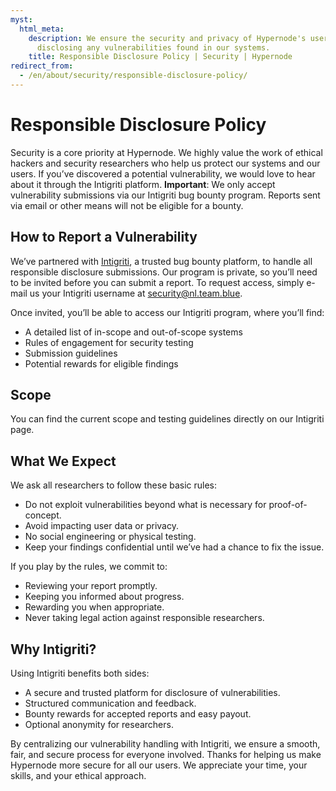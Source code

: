 ```yaml
---
myst:
  html_meta:
    description: We ensure the security and privacy of Hypernode's users by responsibly
      disclosing any vulnerabilities found in our systems.
    title: Responsible Disclosure Policy | Security | Hypernode
redirect_from:
  - /en/about/security/responsible-disclosure-policy/
---
```


<!-- source: https://support.hypernode.com/en/about/security/responsible-disclosure-policy/ -->

# Responsible Disclosure Policy

Security is a core priority at Hypernode. We highly value the work of ethical hackers and security researchers who help us protect our systems and our users. If you’ve discovered a potential vulnerability, we would love to hear about it through the Intigriti platform.
**Important**: We only accept vulnerability submissions via our Intigriti bug bounty program. Reports sent via email or other means will not be eligible for a bounty.

## How to Report a Vulnerability

We’ve partnered with [Intigriti](https://www.intigriti.com/), a trusted bug bounty platform, to handle all responsible disclosure submissions. Our program is private, so you’ll need to be invited before you can submit a report.
To request access, simply e-mail us your Intigriti username at [security@nl.team.blue](mailto:security@nl.team.blue).

Once invited, you’ll be able to access our Intigriti program, where you’ll find:

- A detailed list of in-scope and out-of-scope systems
- Rules of engagement for security testing
- Submission guidelines
- Potential rewards for eligible findings

## Scope

You can find the current scope and testing guidelines directly on our Intigriti page.

## What We Expect

We ask all researchers to follow these basic rules:

- Do not exploit vulnerabilities beyond what is necessary for proof-of-concept.
- Avoid impacting user data or privacy.
- No social engineering or physical testing.
- Keep your findings confidential until we’ve had a chance to fix the issue.

If you play by the rules, we commit to:

- Reviewing your report promptly.
- Keeping you informed about progress.
- Rewarding you when appropriate.
- Never taking legal action against responsible researchers.

## Why Intigriti?

Using Intigriti benefits both sides:

- A secure and trusted platform for disclosure of vulnerabilities.
- Structured communication and feedback.
- Bounty rewards for accepted reports and easy payout.
- Optional anonymity for researchers.

By centralizing our vulnerability handling with Intigriti, we ensure a smooth, fair, and secure process for everyone involved.
Thanks for helping us make Hypernode more secure for all our users. We appreciate your time, your skills, and your ethical approach.
